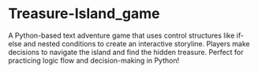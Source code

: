 # Treasure-Island_game

A Python-based text adventure game that uses control structures like if-else and nested conditions to create an interactive storyline. Players make decisions to navigate the island and find the hidden treasure. Perfect for practicing logic flow and decision-making in Python!
